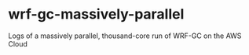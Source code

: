 # wrf-gc-massively-parallel
Logs of a massively parallel, thousand-core run of WRF-GC on the AWS Cloud
